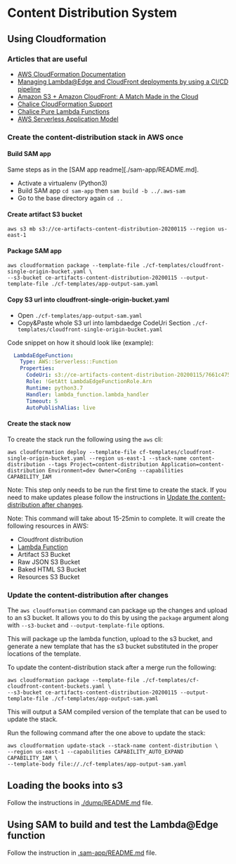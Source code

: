 # Content Distribution System

## Using Cloudformation

### Articles that are useful

- [AWS CloudFormation Documentation][aws-cloudformation]
- [Managing Lambda@Edge and CloudFront deployments by using a CI/CD pipeline][aws-cf-lambda-ci]
- [Amazon S3 + Amazon CloudFront: A Match Made in the Cloud][aws-cf-s3]
- [Chalice CloudFormation Support][aws-chalice-support]
- [Chalice Pure Lambda Functions][aws-chalice-pure-lambda]
- [AWS Serverless Application Model][aws-sam]

### Create the content-distribution stack in AWS once

#### Build SAM app

Same steps as in the [SAM app readme][./sam-app/README.md].

* Activate a virtualenv (Python3)
* Build SAM app `cd sam-app` then `sam build -b ../.aws-sam`
* Go to the base directory again `cd ..`

#### Create artifact S3 bucket

```
aws s3 mb s3://ce-artifacts-content-distribution-20200115 --region us-east-1
```

#### Package SAM app

```
aws cloudformation package --template-file ./cf-templates/cloudfront-single-origin-bucket.yaml \
--s3-bucket ce-artifacts-content-distribution-20200115 --output-template-file ./cf-templates/app-output-sam.yaml
```

#### Copy S3 url into cloudfront-single-origin-bucket.yaml

* Open `./cf-templates/app-output-sam.yaml`
* Copy&Paste whole S3 url into lambdaedge CodeUri Section `./cf-templates/cloudfront-single-origin-bucket.yaml`

Code snippet on how it should look like (example):
```yaml
  LambdaEdgeFunction:
    Type: AWS::Serverless::Function
    Properties:
      CodeUri: s3://ce-artifacts-content-distribution-20200115/7661c4754ccd7a4273cc6a631765d0e5
      Role: !GetAtt LambdaEdgeFunctionRole.Arn
      Runtime: python3.7
      Handler: lambda_function.lambda_handler
      Timeout: 5
      AutoPublishAlias: live
```

#### Create the stack now

To create the stack run the following using the `aws` cli:

```
aws cloudformation deploy --template-file cf-templates/cloudfront-single-origin-bucket.yaml --region us-east-1 --stack-name content-distribution --tags Project=content-distribution Application=content-distribution Environment=dev Owner=ConEng --capabilities CAPABILITY_IAM
```

Note: This step only needs to be run the first time to create the stack. If you need to make updates please follow the
instructions in [Update the content-distribution after changes](#update-the-content-distribution-after-changes).

Note: This command will take about 15-25min to complete. It will create the following resources in AWS:

- Cloudfront distribution
- [Lambda Function](./request-handler/lambda_function.py)
- Artifact S3 Bucket
- Raw JSON S3 Bucket
- Baked HTML S3 Bucket
- Resources S3 Bucket

### Update the content-distribution after changes

The `aws cloudformation` command can package up the changes and upload to an s3 bucket.
It allows you to do this by using the `package` argument along with `--s3-bucket` and `--output-template-file` options.

This will package up the lambda function, upload to the s3 bucket, and generate a new template that has
the s3 bucket substituted in the proper locations of the template.

To update the content-distribution stack after a merge run the following: 

    aws cloudformation package --template-file ./cf-templates/cf-cloudfront-content-buckets.yaml \
    --s3-bucket ce-artifacts-content-distribution-20200115 --output-template-file ./cf-templates/app-output-sam.yaml

This will output a SAM compiled version of the template that can be used to update the stack.

Run the following command after the one above to update the stack:

    aws cloudformation update-stack --stack-name content-distribution \
    --region us-east-1 --capabilities CAPABILITY_AUTO_EXPAND CAPABILITY_IAM \
    --template-body file://./cf-templates/app-output-sam.yaml

## Loading the books into s3

Follow the instructions in [./dump/README.md](./dump/README.md) file.

## Using SAM to build and test the Lambda@Edge function

Follow the instruction in [.sam-app/README.md](./sam-app/README.md) file.

[cnx-archive]: https://github.com/openstax/cnx-archive
[cnx-db]: https://github.com/openstax/cnx-db
[content-spike-concourse]: https://github.com/openstax/content-spike-concourse
[content-two-pager]: https://docs.google.com/document/d/1GW5VGrjKmIRw3nbFTIkBZgE0mlHD9ky2TJ_bSUIcJ_w/edit#heading=h.6u0c02buvzha
[aws-cloudformation]: https://docs.aws.amazon.com/AWSCloudFormation/latest/UserGuide/Welcome.html
[aws-chalice-support]: https://chalice.readthedocs.io/en/latest/topics/cfn.html
[aws-chalice-pure-lambda]: https://chalice.readthedocs.io/en/latest/topics/purelambda.html
[aws-sam]: https://aws.amazon.com/serverless/sam/
[aws-cf-lambda-ci]: https://docs.aws.amazon.com/cli/latest/userguide/cli-configure-options.html
[aws-cf-s3]: https://aws.amazon.com/blogs/networking-and-content-delivery/amazon-s3-amazon-cloudfront-a-match-made-in-the-cloud/
